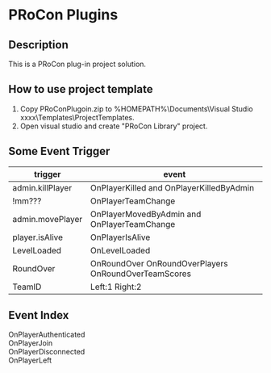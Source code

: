 # PRoCon Plugins

## Description

This is a PRoCon plug-in project solution.

## How to use project template

1. Copy PRoConPlugoin.zip to %HOMEPATH%\Documents\Visual Studio xxxx\Templates\ProjectTemplates.
2. Open visual studio and create "PRoCon Library" project.

## Some Event Trigger
trigger|event
-|-
admin.killPlayer | OnPlayerKilled and OnPlayerKilledByAdmin
!mm??? | OnPlayerTeamChange
admin.movePlayer | OnPlayerMovedByAdmin and OnPlayerTeamChange
player.isAlive | OnPlayerIsAlive
LevelLoaded | OnLevelLoaded
RoundOver | OnRoundOver OnRoundOverPlayers OnRoundOverTeamScores
TeamID | Left:1 Right:2


## Event Index

OnPlayerAuthenticated   
OnPlayerJoin   
OnPlayerDisconnected   
OnPlayerLeft   